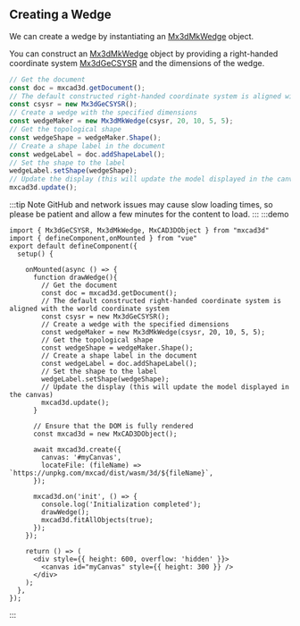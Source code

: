 ## Creating a Wedge

We can create a wedge by instantiating an [Mx3dMkWedge]() object.

You can construct an [Mx3dMkWedge]() object by providing a right-handed coordinate system [Mx3dGeCSYSR]() and the dimensions of the wedge.

```typescript
// Get the document
const doc = mxcad3d.getDocument();
// The default constructed right-handed coordinate system is aligned with the world coordinate system
const csysr = new Mx3dGeCSYSR();
// Create a wedge with the specified dimensions
const wedgeMaker = new Mx3dMkWedge(csysr, 20, 10, 5, 5);
// Get the topological shape
const wedgeShape = wedgeMaker.Shape();
// Create a shape label in the document
const wedgeLabel = doc.addShapeLabel();
// Set the shape to the label
wedgeLabel.setShape(wedgeShape);
// Update the display (this will update the model displayed in the canvas)
mxcad3d.update();
```


:::tip Note
GitHub and network issues may cause slow loading times, so please be patient and allow a few minutes for the content to load.
:::
:::demo

```tsx
import { Mx3dGeCSYSR, Mx3dMkWedge, MxCAD3DObject } from "mxcad3d"
import { defineComponent,onMounted } from "vue"
export default defineComponent({
  setup() {

    onMounted(async () => {
      function drawWedge(){
        // Get the document
        const doc = mxcad3d.getDocument();
        // The default constructed right-handed coordinate system is aligned with the world coordinate system
        const csysr = new Mx3dGeCSYSR();
        // Create a wedge with the specified dimensions
        const wedgeMaker = new Mx3dMkWedge(csysr, 20, 10, 5, 5);
        // Get the topological shape
        const wedgeShape = wedgeMaker.Shape();
        // Create a shape label in the document
        const wedgeLabel = doc.addShapeLabel();
        // Set the shape to the label
        wedgeLabel.setShape(wedgeShape);
        // Update the display (this will update the model displayed in the canvas)
        mxcad3d.update();
      }

      // Ensure that the DOM is fully rendered
      const mxcad3d = new MxCAD3DObject();

      await mxcad3d.create({
        canvas: '#myCanvas',
        locateFile: (fileName) => `https://unpkg.com/mxcad/dist/wasm/3d/${fileName}`,
      });

      mxcad3d.on('init', () => {
        console.log('Initialization completed');
        drawWedge();
        mxcad3d.fitAllObjects(true);
      });
    });

    return () => (
      <div style={{ height: 600, overflow: 'hidden' }}>
        <canvas id="myCanvas" style={{ height: 300 }} />
      </div>
    );
  },
});
```
:::